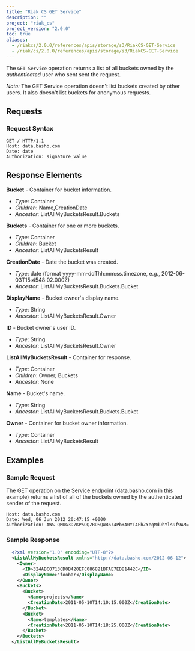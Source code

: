 ```yaml
---
title: "Riak CS GET Service"
description: ""
project: "riak_cs"
project_version: "2.0.0"
toc: true
aliases:
  - /riakcs/2.0.0/references/apis/storage/s3/RiakCS-GET-Service
  - /riak/cs/2.0.0/references/apis/storage/s3/RiakCS-GET-Service
---
```


The `GET Service` operation returns a list of all buckets owned by the *authenticated* user who sent sent the request.

*Note:* The GET Service operation doesn't list buckets created by other users. It also doesn't list buckets for anonymous requests.

## Requests

### Request Syntax

```
GET / HTTP/1.1
Host: data.basho.com
Date: date
Authorization: signature_value
```

## Response Elements

**Bucket** - Container for bucket information.

* *Type*: Container
* *Children*: Name,CreationDate
* *Ancestor*: ListAllMyBucketsResult.Buckets

**Buckets** - Container for one or more buckets.

* *Type*: Container
* *Children*: Bucket
* *Ancestor*: ListAllMyBucketsResult

**CreationDate** - Date the bucket was created.

* *Type*: date (format yyyy-mm-ddThh:mm:ss.timezone, e.g., 2012-06-03T15:4548:02.000Z)
* *Ancestor*: ListAllMyBucketsResult.Buckets.Bucket

**DisplayName** - Bucket owner's display name.

* *Type*: String
* *Ancestor*: ListAllMyBucketsResult.Owner

**ID** - Bucket owner's user ID.

* *Type*: String
* *Ancestor*: ListAllMyBucketsResult.Owner

**ListAllMyBucketsResult** - Container for response.

* *Type*: Container
* *Children*: Owner, Buckets
* *Ancestor*: None

**Name** - Bucket's name.

* *Type*: String
* *Ancestor*: ListAllMyBucketsResult.Buckets.Bucket

**Owner** - Container for bucket owner information.

* *Type*: Container
* *Ancestor*: ListAllMyBucketsResult

## Examples

### Sample Request

The GET operation on the Service endpoint (data.basho.com in this example) returns a list of all of the buckets owned by the authenticated sender of the request.

```
Host: data.basho.com
Date: Wed, 06 Jun 2012 20:47:15 +0000
Authorization: AWS QMUG3D7KP5OQZRDSQWB6:4Pb+A0YT4FhZYeqMdDhYls9f9AM=
```

### Sample Response

```xml
  <?xml version="1.0" encoding="UTF-8"?>
  <ListAllMyBucketsResult xmlns="http://data.basho.com/2012-06-12">
    <Owner>
      <ID>324ABC0713CD0B420EFC086821BFAE7ED81442C</ID>
      <DisplayName>"foobar</DisplayName>
    </Owner>
    <Buckets>
      <Bucket>
        <Name>projects</Name>
        <CreationDate>2011-05-10T14:10:15.000Z</CreationDate>
      </Bucket>
      <Bucket>
        <Name>templates</Name>
        <CreationDate>2011-05-10T14:18:25.000Z</CreationDate>
      </Bucket>
    </Buckets>
  </ListAllMyBucketsResult>
```

